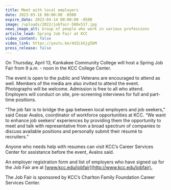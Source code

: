 ```yaml
---
title: Meet with local employers
date: 2023-03-16 00:00:00 -0500
expire_date: 2023-04-14 00:00:00 -0500
image: /uploads/2022/jobfair-580x517.jpg
news_image_alt: Group of people who work in various professions
article_lead: Spring Job Fair at KCC
video_content: false
video_link: https://youtu.be/4d2LkGjg5bM
press_release: false
---
```

On Thursday, April 13, Kankakee Community College will host a Spring Job Fair from 9 a.m. - noon in the KCC College Center.

The event is open to the public and Veterans are encouraged to attend as well. Members of the media are also invited to attend the event. Photographs will be welcome. Admission is free to all who attend. Employers will conduct on site, pre-screening interviews for full and part-time positions.

“The job fair is to bridge the gap between local employers and job seekers,” said Cesar Avalos, coordinator of workforce opportunities at KCC. “We want to enhance job seekers’ experiences by providing them the opportunity to meet and talk with representative from a broad spectrum of companies to discuss available positions and personally submit their résumé to recruiters.”

Anyone who needs help with resumes can visit KCC’s Career Services Center for assistance before the event, Avalos said.

An employer registration form and list of employers who have signed up for the Job Fair are at [www.kcc.edu/jobfair](http://www.kcc.edu/jobfair)<u>.</u>

The Job Fair is sponsored by KCC’s Charlton Family Foundation Career Services Center.